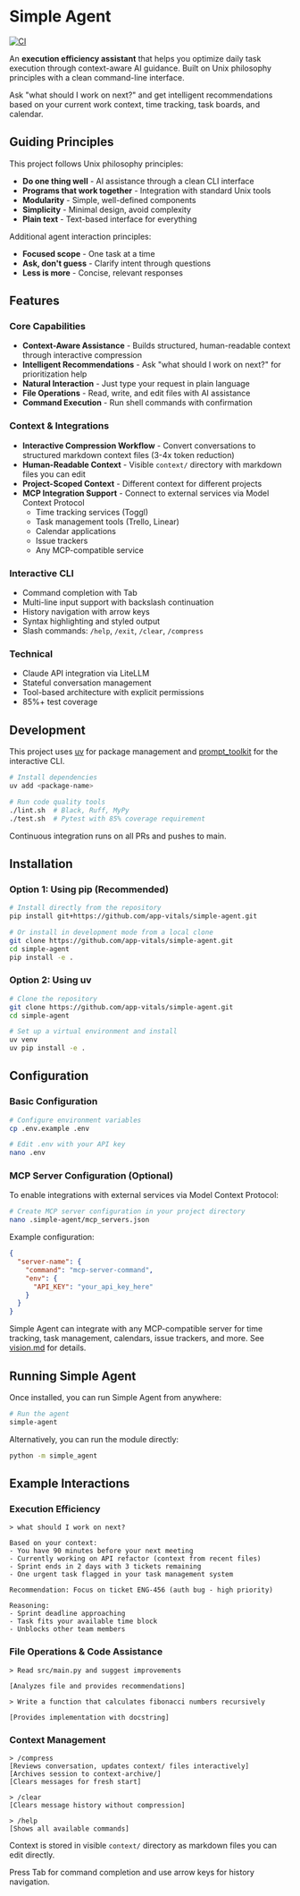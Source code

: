 # Simple Agent

[![CI](https://github.com/app-vitals/simple-agent/actions/workflows/ci.yml/badge.svg)](https://github.com/app-vitals/simple-agent/actions/workflows/ci.yml)

An **execution efficiency assistant** that helps you optimize daily task execution through context-aware AI guidance. Built on Unix philosophy principles with a clean command-line interface.

Ask "what should I work on next?" and get intelligent recommendations based on your current work context, time tracking, task boards, and calendar.

## Guiding Principles

This project follows Unix philosophy principles:

- **Do one thing well** - AI assistance through a clean CLI interface
- **Programs that work together** - Integration with standard Unix tools
- **Modularity** - Simple, well-defined components
- **Simplicity** - Minimal design, avoid complexity
- **Plain text** - Text-based interface for everything

Additional agent interaction principles:
- **Focused scope** - One task at a time
- **Ask, don't guess** - Clarify intent through questions
- **Less is more** - Concise, relevant responses

## Features

### Core Capabilities
- **Context-Aware Assistance** - Builds structured, human-readable context through interactive compression
- **Intelligent Recommendations** - Ask "what should I work on next?" for prioritization help
- **Natural Interaction** - Just type your request in plain language
- **File Operations** - Read, write, and edit files with AI assistance
- **Command Execution** - Run shell commands with confirmation

### Context & Integrations
- **Interactive Compression Workflow** - Convert conversations to structured markdown context files (3-4x token reduction)
- **Human-Readable Context** - Visible `context/` directory with markdown files you can edit
- **Project-Scoped Context** - Different context for different projects
- **MCP Integration Support** - Connect to external services via Model Context Protocol
  - Time tracking services (Toggl)
  - Task management tools (Trello, Linear)
  - Calendar applications
  - Issue trackers
  - Any MCP-compatible service

### Interactive CLI
- Command completion with Tab
- Multi-line input support with backslash continuation
- History navigation with arrow keys
- Syntax highlighting and styled output
- Slash commands: `/help`, `/exit`, `/clear`, `/compress`

### Technical
- Claude API integration via LiteLLM
- Stateful conversation management
- Tool-based architecture with explicit permissions
- 85%+ test coverage

## Development

This project uses [uv](https://github.com/astral-sh/uv) for package management and [prompt_toolkit](https://github.com/prompt-toolkit/python-prompt-toolkit) for the interactive CLI.

```bash
# Install dependencies
uv add <package-name>

# Run code quality tools
./lint.sh  # Black, Ruff, MyPy
./test.sh  # Pytest with 85% coverage requirement
```

Continuous integration runs on all PRs and pushes to main.

## Installation

### Option 1: Using pip (Recommended)

```bash
# Install directly from the repository
pip install git+https://github.com/app-vitals/simple-agent.git

# Or install in development mode from a local clone
git clone https://github.com/app-vitals/simple-agent.git
cd simple-agent
pip install -e .
```

### Option 2: Using uv

```bash
# Clone the repository
git clone https://github.com/app-vitals/simple-agent.git
cd simple-agent

# Set up a virtual environment and install
uv venv
uv pip install -e .
```

## Configuration

### Basic Configuration

```bash
# Configure environment variables
cp .env.example .env

# Edit .env with your API key
nano .env
```

### MCP Server Configuration (Optional)

To enable integrations with external services via Model Context Protocol:

```bash
# Create MCP server configuration in your project directory
nano .simple-agent/mcp_servers.json
```

Example configuration:

```json
{
  "server-name": {
    "command": "mcp-server-command",
    "env": {
      "API_KEY": "your_api_key_here"
    }
  }
}
```

Simple Agent can integrate with any MCP-compatible server for time tracking, task management, calendars, issue trackers, and more. See [vision.md](vision.md) for details.

## Running Simple Agent

Once installed, you can run Simple Agent from anywhere:

```bash
# Run the agent
simple-agent
```

Alternatively, you can run the module directly:

```bash
python -m simple_agent
```

## Example Interactions

### Execution Efficiency

```
> what should I work on next?

Based on your context:
- You have 90 minutes before your next meeting
- Currently working on API refactor (context from recent files)
- Sprint ends in 2 days with 3 tickets remaining
- One urgent task flagged in your task management system

Recommendation: Focus on ticket ENG-456 (auth bug - high priority)

Reasoning:
- Sprint deadline approaching
- Task fits your available time block
- Unblocks other team members
```

### File Operations & Code Assistance

```
> Read src/main.py and suggest improvements

[Analyzes file and provides recommendations]

> Write a function that calculates fibonacci numbers recursively

[Provides implementation with docstring]
```

### Context Management

```
> /compress
[Reviews conversation, updates context/ files interactively]
[Archives session to context-archive/]
[Clears messages for fresh start]

> /clear
[Clears message history without compression]

> /help
[Shows all available commands]
```

Context is stored in visible `context/` directory as markdown files you can edit directly.

Press Tab for command completion and use arrow keys for history navigation.
